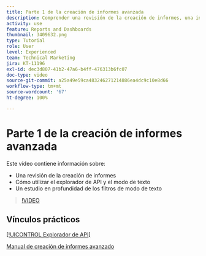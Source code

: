 ```yaml
---
title: Parte 1 de la creación de informes avanzada
description: Comprender una revisión de la creación de informes, una introducción a [!UICONTROL Explorador de la API] y el modo de texto, y un estudio en profundidad de los filtros del modo de texto.
activity: use
feature: Reports and Dashboards
thumbnail: 3409632.png
type: Tutorial
role: User
level: Experienced
team: Technical Marketing
jira: KT-11196
exl-id: dec3d807-41b2-47a6-b4ff-476313b6fc07
doc-type: video
source-git-commit: a25a49e59ca483246271214886ea4dc9c10e8d66
workflow-type: tm+mt
source-wordcount: '67'
ht-degree: 100%

---
```


# Parte 1 de la creación de informes avanzada

Este vídeo contiene información sobre:

* Una revisión de la creación de informes
* Cómo utilizar el explorador de API y el modo de texto
* Un estudio en profundidad de los filtros de modo de texto

>[!VIDEO](https://video.tv.adobe.com/v/3409632/?quality=12&learn=on)

## Vínculos prácticos

[[!UICONTROL Explorador de API]](https://developer.adobe.com/workfront/api-explorer/)

[Manual de creación de informes avanzado](/help/assets/advanced-reporting-manual.pdf)
